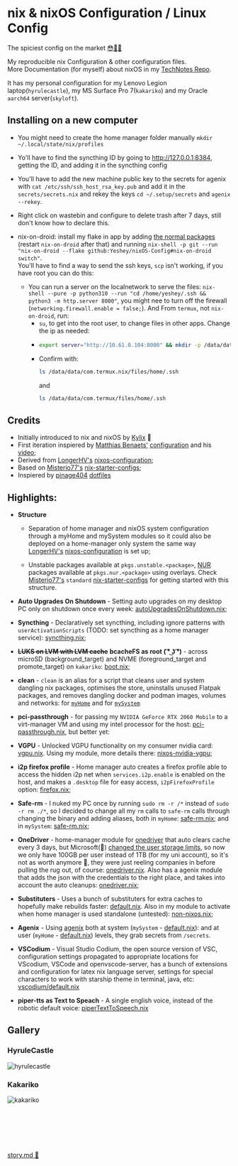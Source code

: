 # nix & nixOS Configuration / Linux Config
The spiciest config on the market [😳🥵💦](https://matias.me/nsfw/)

My reproducible nix Configuration & other configuration files.  
More Documentation (for myself) about nixOS in my [TechNotes Repo](https://github.com/Yeshey/TechNotes).  

It has my personal configuration for my Lenovo Legion laptop(`hyrulecastle`), my MS Surface Pro 7(`kakariko`) and my Oracle `aarch64` server(`skyloft`).

## Installing on a new computer

- You might need to create the home manager folder manually `mkdir ~/.local/state/nix/profiles`

- Yo'll have to find the syncthing ID by going to http://127.0.0.1:8384, getting the ID, and adding it in the syncthing config

- You'll have to add the new machine public key to the secrets for agenix with `cat /etc/ssh/ssh_host_rsa_key.pub` and add it in the `secrets/secrets.nix` and rekey the keys `cd ~/.setup/secrets` and `agenix --rekey`.

- Right click on wastebin and configure to delete trash after 7 days, still don't know how to declare this.

- nix-on-droid: install my flake in app by adding [the normal packages](https://nix-on-droid.unboiled.info/upgrade.txt) (restart `nix-on-droid` after that) and running `nix-shell -p git --run "nix-on-droid --flake github:Yeshey/nixOS-Config#nix-on-droid switch"`.  
  You'll have to find a way to send the ssh keys, `scp` isn't working, if you have root you can do this:
  - You can run a server on the localnetwork to serve the files: `nix-shell --pure -p python310 --run "cd /home/yeshey/.ssh && python3 -m http.server 8000"`, you might nee to turn off the firewall (`networking.firewall.enable = false;`). And From `termux`, not `nix-on-droid`, run:
    - `su`, to get into the root user, to change files in other apps. Change the ip as needed:
    - ```sh
      export server="http://10.61.0.104:8000" && mkdir -p /data/data/com.termux.nix/files/home/.ssh && curl -o /data/data/com.termux.nix/files/home/.ssh/my_identity $server/my_identity && curl -o /data/data/com.termux.nix/files/home/.ssh/my_identity.pub $server/my_identity.pub && curl -o /data/data/com.termux.nix/files/home/.ssh/config $server/config && mkdir -p /data/data/com.termux/files/home/.ssh && curl -o /data/data/com.termux/files/home/.ssh/my_identity $server/my_identity && curl -o /data/data/com.termux/files/home/.ssh/my_identity.pub $server/my_identity.pub && curl -o /data/data/com.termux/files/home/.ssh/config $server/config
      ```
    - Confirm with:
      ```sh
      ls /data/data/com.termux.nix/files/home/.ssh
      ```
      and
      ```sh
      ls /data/data/com.termux/files/home/.ssh
      ```

## Credits

- Initially introduced to nix and nixOS by [Kylix](https://github.com/kylixafonso) 👀
- First iteration inspiered by [Matthias Benaets'](https://github.com/MatthiasBenaets) [configuration](https://github.com/MatthiasBenaets/nixos-config) and his [video](https://www.youtube.com/watch?v=AGVXJ-TIv3Y);
- Derived from [LongerHV's](https://github.com/LongerHV) [nixos-configuration](https://github.com/LongerHV/nixos-configuration/tree/master);
- Based on [Misterio77's](https://github.com/Misterio77) [nix-starter-configs](https://github.com/Misterio77/nix-starter-configs);
- Inspiered by [pinage404](https://gitlab.com/pinage404) [dotfiles](https://gitlab.com/pinage404/dotfiles)

## Highlights:

- **Structure** 
    - Separation of home manager and nixOS system configuration through a myHome and mySystem modules so it could also be deployed on a home-manager only system the same way [LongerHV's](https://github.com/LongerHV) [nixos-configuration](https://github.com/LongerHV/nixos-configuration/tree/master) is set up;

    - Unstable packages available at `pkgs.unstable.<package>`, [NUR](https://github.com/nix-community/NUR) packages available at `pkgs.nur.<package>` using overlays. Check [Misterio77's](https://github.com/Misterio77) `standard` [nix-starter-configs](https://github.com/Misterio77/nix-starter-configs) for getting started with this structure.

- **Auto Upgrades On Shutdown** - Setting auto upgrades on my desktop PC only on shutdown once every week: [autoUpgradesOnShutdown.nix](https://github.com/Yeshey/nixOS-Config/blob/main/modules/nixos/mySystem/autoUpgradesOnShutdown.nix);

- **Syncthing** - Declaratively set syncthing, including ignore patterns with `userActivationScripts` (TODO: set syncthing as a home manager service): [syncthing.nix](https://github.com/Yeshey/nixOS-Config/blob/main/modules/nixos/mySystem/syncthing.nix);

- ~~**LUKS on LVM with LVM cache**~~ **bcacheFS as root ( ͡° ͜ʖ ͡°)** - across microSD (background_target) and NVME (foreground_target and promote_target) on `kakariko`: [boot.nix](https://github.com/Yeshey/nixOS-Config/blob/main/nixos/kakariko/boot.nix);

- **clean** - `clean` is an alias for a script that cleans user and system dangling nix packages, optimises the store, uninstalls unused Flatpak packages, and removes dangling docker and podman images, volumes and networks: for [`myHome`](https://github.com/Yeshey/nixOS-Config/blob/main/modules/home-manager/myHome/myScripts.nix) and for [`mySystem`](https://github.com/Yeshey/nixOS-Config/blob/main/modules/nixos/mySystem/autoUpgradesOnShutdown.nix)

- **pci-passthrough** - for passing my `NVIDIA GeForce RTX 2060 Mobile` to a virt-manager VM and using my intel processor for the host: [pci-passthrough.nix](https://github.com/Yeshey/nixOS-Config/blob/main/nixos/hyrulecastle/pci-passthrough.nix), but better yet:

- **VGPU** - Unlocked VGPU functionality on my consumer nvidia card: [vgpu.nix](https://github.com/Yeshey/nixOS-Config/blob/main/nixos/hyrulecastle/vgpu.nix). Using my module, more details there: [nixos-nvidia-vgpu](https://github.com/Yeshey/nixos-nvidia-vgpu);

- **i2p firefox profile** - Home manager auto creates a firefox profile able to access the hidden i2p net when `services.i2p.enable` is enabled on the host, and makes a `.desktop` file for easy access, `i2pFirefoxProfile` option: [firefox.nix](https://github.com/Yeshey/nixOS-Config/blob/main/modules/home-manager/myHome/homeApps/firefox.nix);

- **Safe-rm** - I nuked my PC once by running `sudo rm -r /*` instead of `sudo -r rm ./*`, so I decided to change all my `rm` calls to `safe-rm` calls through changing the binary and adding aliases, both in `myHome`: [safe-rm.nix](https://github.com/Yeshey/nixOS-Config/blob/main/modules/home-manager/myHome/safe-rm.nix); and in `mySystem`: [safe-rm.nix](https://github.com/Yeshey/nixOS-Config/blob/main/modules/nixos/mySystem/safe-rm.nix);

- **OneDriver** - home-manager module for [onedriver](https://github.com/jstaf/onedriver) that auto clears cache every 3 days, but Microsoft(🫠) [changed the user storage limits](https://blog.shi.com/next-generation-infrastructure/cloud/are-you-prepared-for-the-end-of-office-365-a1-plus-and-unlimited-cloud-storage/#:~:text=All%20school%20tenants,tenant%E2%80%99s%20100TB%20pool.), so now we only have 100GB per user instead of 1TB (for my uni account), so it's not as worth anymore 🥲, they were just reeling companies in before pulling the rug out, of course: [onedriver.nix](https://github.com/Yeshey/nixOS-Config/blob/main/modules/home-manager/myHome/onedriver.nix). Also has a agenix module that adds the json with the credentials to the right place, and takes into account the auto cleanups: [onedriver.nix](https://github.com/Yeshey/nixOS-Config/blob/main/modules/home-manager/myHome/agenix/onedriver.nix);

- **Substituters** - Uses a bunch of substituters for extra caches to hopefully make rebuilds faster: [default.nix](https://github.com/Yeshey/nixOS-Config/blob/main/modules/nixos/mySystem/default.nix). Also in my module to activate when home manager is used standalone (untested): [non-nixos.nix](https://github.com/Yeshey/nixOS-Config/blob/main/modules/home-manager/myHome/non-nixos.nix);

- **Agenix** - Using [agenix](https://github.com/ryantm/agenix) both at system (`mySystem` - [default.nix](https://github.com/Yeshey/nixOS-Config/blob/main/modules/nixos/mySystem/agenix/default.nix)):  and at user (`myHome` - [default.nix](https://github.com/Yeshey/nixOS-Config/blob/main/modules/home-manager/myHome/agenix/default.nix)) levels, they grab secrets from `/secrets`.

- **VSCodium** - Visual Studio Codium, the open source version of VSC, configuration settings propagated to appropriate locations for VScodium, VSCode and openvscode-server, has a bunch of extensions and configuration for latex nix language server, settings for special characters to work with starship theme in terminal, java, etc: [vscodium/default.nix](https://github.com/Yeshey/nixOS-Config/blob/main/modules/home-manager/myHome/homeApps/vscodium/default.nix)

- **piper-tts as Text to Speach** - A single english voice, instead of the robotic default voice: [piperTextToSpeech.nix](https://github.com/Yeshey/nixOS-Config/blob/main/modules/nixos/mySystem/piperTextToSpeech.nix)

## Gallery

### HyruleCastle

![hyrulecastle](https://github.com/Yeshey/nixOS-Config/assets/41551785/93350f05-7a1c-4f19-adac-f3e912ec6641)

### Kakariko

![kakariko](https://github.com/Yeshey/nixOS-Config/assets/41551785/87c28630-9c44-4931-a4d2-573376999ff6)

&nbsp;

&nbsp;

&nbsp;

[story.md 🥀](https://github.com/Yeshey/nixOS-Config/blob/main/story.md)
